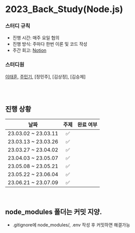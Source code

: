 # 2023_Back_Study(Node.js)

### 스터디 규칙
- 진행 시간: 매주 요일 협의
- 진행 방식: 주마다 한번 이론 및 코드 작성
- 주간 회고: [Notion](https://www.notion.so/23-Back_Study-fa4301c280da4511b41c5b15b79baa7c?showMoveTo=true)

### 스터디원
[이태훈](https://github.com/Tentennball),
[주민기](https://github.com/mingking2),
[정민주],
[김상정],
[김승제]

<br />
<br />

## 진행 상황

| 날짜 | 주제 | 완료 여부 |
| :---: | :---: | :---: |
| 23.03.02 ~ 23.03.11 | ✅ |
| 23.03.13 ~ 23.03.26 | ✅ |
| 23.03.27 ~ 23.04.02 | ✅ |
| 23.04.03 ~ 23.05.07 | ✅ |
| 23.05.08 ~ 23.05.21 | ✅ |
| 23.05.22 ~ 23.06.04 | ✅ |
| 23.06.21 ~ 23.07.09 | ✅ |

<br />

## node_modules 폴더는 커밋 지양.
- .gitignore에 node_modules/, .env 작성 후 커밋하면 해결가능

